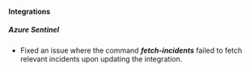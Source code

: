 
#### Integrations
##### Azure Sentinel
- Fixed an issue where the command ***fetch-incidents*** failed to fetch relevant incidents upon updating the integration.
